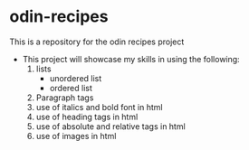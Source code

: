 # odin-recipes
This is a repository for the odin recipes project

- This project will showcase my skills in using the following:
	1. lists 
		- unordered list
		- ordered list
	3.  Paragraph tags
	4.  use of italics and bold font in html
	5.  use of heading tags in html
	6.  use of absolute and relative tags in html
	7.  use of images in html 